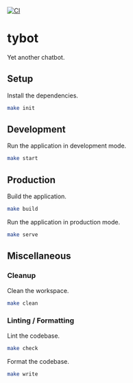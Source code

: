 [![CI](https://github.com/tygourm/tybot/actions/workflows/ci.yaml/badge.svg)](https://github.com/tygourm/tybot/actions/workflows/ci.yaml)

# tybot

Yet another chatbot.

## Setup

Install the dependencies.

```bash
make init
```

## Development

Run the application in development mode.

```bash
make start
```

## Production

Build the application.

```bash
make build
```

Run the application in production mode.

```bash
make serve
```

## Miscellaneous

### Cleanup

Clean the workspace.

```bash
make clean
```

### Linting / Formatting

Lint the codebase.

```bash
make check
```

Format the codebase.

```bash
make write
```
